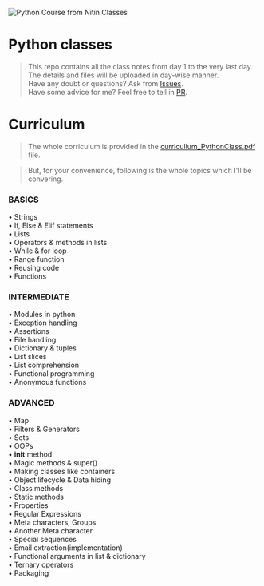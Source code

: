 ![Python Course from Nitin Classes](https://user-images.githubusercontent.com/40369168/210151799-069832c4-056a-476d-84b8-9c5d096bdf31.png)

# Python classes

> This repo contains all the class notes from day 1 to the very last day.  
> The details and files will be uploaded in day-wise manner.  
> Have any doubt or questions? Ask from [Issues](https://github.com/nitinkumar30/pythonClasses/issues).  
> Have some advice for me? Feel free to tell in [PR](https://github.com/nitinkumar30/pythonClasses/pulls).  

# Curriculum

> The whole corriculum is provided in the [curricullum_PythonClass.pdf](curricullum_PythonClass.pdf) file.  

> But, for your convenience, following is the whole topics which I'll be convering.

### BASICS
•	Strings  
•	If, Else & Elif statements  
•	Lists  
•	Operators & methods in lists  
•	While & for loop  
•	Range function  
•	Reusing code  
•	Functions  

### INTERMEDIATE

•	Modules in python  
•	Exception handling  
•	Assertions  
•	File handling  
•	Dictionary & tuples  
•	List slices  
•	List comprehension  
•	Functional programming  
•	Anonymous functions  

### ADVANCED

•	Map  
•	Filters & Generators  
•	Sets  
•	OOPs  
•	__init__ method  
•	Magic methods & super()  
•	Making classes like containers  
•	Object lifecycle & Data hiding  
•	Class methods  
•	Static methods  
•	Properties  
•	Regular Expressions  
•	Meta characters, Groups  
•	Another Meta character  
•	Special sequences  
•	Email extraction(implementation)  
•	Functional arguments in list & dictionary  
•	Ternary operators  
•	Packaging  

